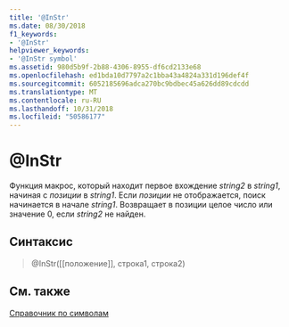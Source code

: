 ```yaml
---
title: '@InStr'
ms.date: 08/30/2018
f1_keywords:
- '@InStr'
helpviewer_keywords:
- '@InStr symbol'
ms.assetid: 980d5b9f-2b88-4306-8955-df6cd2133e68
ms.openlocfilehash: ed1bda10d7797a2c1bba43a4824a331d196def4f
ms.sourcegitcommit: 6052185696adca270bc9bdbec45a626dd89cdcdd
ms.translationtype: MT
ms.contentlocale: ru-RU
ms.lasthandoff: 10/31/2018
ms.locfileid: "50586177"
---
```

# <a name="instr"></a>@InStr

Функция макрос, который находит первое вхождение *string2* в *string1*, начиная с *позиции* в *string1*. Если *позиции* не отображается, поиск начинается в начале *string1*. Возвращает в позиции целое число или значение 0, если *string2* не найден.

## <a name="syntax"></a>Синтаксис

> @InStr([[положение]], строка1, строка2)

## <a name="see-also"></a>См. также

[Справочник по символам](../../assembler/masm/symbols-reference.md)<br/>